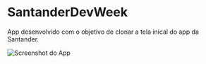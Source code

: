 # SantanderDevWeek
App desenvolvido com o objetivo de clonar a tela inical do app da Santander. 


![Screenshot do App](https://i.imgur.com/UNl7RzK.png)
